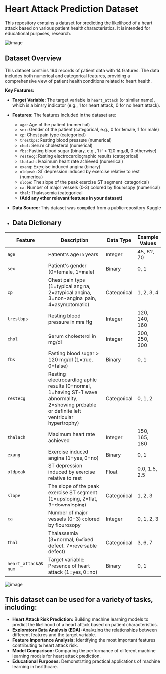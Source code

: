 # Heart Attack Prediction Dataset

This repository contains a dataset for predicting the likelihood of a heart attack based on various patient health characteristics. It is intended for educational purposes, research.

![image](https://github.com/user-attachments/assets/38213412-6724-4fa0-8f59-6a70a1bcbcd4)



## Dataset Overview

This dataset contains 194 records of patient data with 14 features. The data includes both numerical and categorical features, providing a comprehensive view of patient health conditions related to heart health. 

**Key Features:**

* **Target Variable:** The target variable is `heart_attack` (or similar name), which is a binary indicator (e.g., 1 for heart attack, 0 for no heart attack).

* **Features:** The features included in the dataset are:
    *  `age`: Age of the patient (numerical)
    *  `sex`: Gender of the patient (categorical, e.g., 0 for female, 1 for male)
    * `cp`: Chest pain type (categorical)
    * `trestbps`: Resting blood pressure (numerical)
    * `chol`: Serum cholesterol (numerical)
    * `fbs`: Fasting blood sugar (binary, e.g., 1 if > 120 mg/dl, 0 otherwise)
    * `restecg`: Resting electrocardiographic results (categorical)
    * `thalach`: Maximum heart rate achieved (numerical)
    * `exang`: Exercise induced angina (binary)
    * `oldpeak`: ST depression induced by exercise relative to rest (numerical)
    * `slope`: The slope of the peak exercise ST segment (categorical)
    * `ca`: Number of major vessels (0-3) colored by flourosopy (numerical)
    * `thal`: Thalassemia (categorical)
    * **(Add any other relevant features in your dataset)**

* **Data Source:**
  This dataset was compiled from a public repository Kaggle

  
* ## Data Dictionary

| Feature      | Description                                                | Data Type    | Example Values           |
|--------------|------------------------------------------------------------|--------------|-------------------------|
| `age`       | Patient's age in years                                     | Integer    | 45, 62, 70              |
| `sex`       | Patient's gender (0=female, 1=male)                       | Binary     | 0, 1                    |
| `cp`        | Chest pain type (1=typical angina, 2=atypical angina, 3=non-anginal pain, 4=asymptomatic)| Categorical| 1, 2, 3, 4              |
| `trestbps`  | Resting blood pressure in mm Hg                            | Integer    | 120, 140, 160            |
| `chol`      | Serum cholesterol in mg/dl                                   | Integer    | 200, 250, 300            |
| `fbs`       | Fasting blood sugar > 120 mg/dl (1=true, 0=false)           | Binary     | 0, 1                    |
| `restecg`   | Resting electrocardiographic results (0=normal, 1=having ST-T wave abnormality, 2=showing probable or definite left ventricular hypertrophy)| Categorical| 0, 1, 2              |
| `thalach`   | Maximum heart rate achieved                                | Integer    | 150, 165, 180            |
| `exang`     | Exercise induced angina (1=yes, 0=no)                    | Binary     | 0, 1                    |
| `oldpeak`   | ST depression induced by exercise relative to rest          | Float      | 0.0, 1.5, 2.5            |
| `slope`     | The slope of the peak exercise ST segment (1=upsloping, 2=flat, 3=downsloping)| Categorical| 1, 2, 3            |
| `ca`        | Number of major vessels (0-3) colored by flourosopy       | Integer    | 0, 1, 2, 3            |
| `thal`      | Thalassemia (3=normal, 6=fixed defect, 7=reversable defect)| Categorical| 3, 6, 7            |
| `heart_attack`as `num` | Target variable: Presence of heart attack (1=yes, 0=no)       | Binary     | 0, 1                    |

![image](https://github.com/user-attachments/assets/25717437-762d-4be2-8eda-4eb72b99219f)


## This dataset can be used for a variety of tasks, including:

* **Heart Attack Risk Prediction:** Building machine learning models to predict the likelihood of a heart attack based on patient characteristics.
* **Exploratory Data Analysis (EDA):** Analyzing the relationships between different features and the target variable.
* **Feature Importance Analysis:** Identifying the most important features contributing to heart attack risk.
* **Model Comparison:** Comparing the performance of different machine learning models for heart attack prediction.
* **Educational Purposes:** Demonstrating practical applications of machine learning in healthcare.
